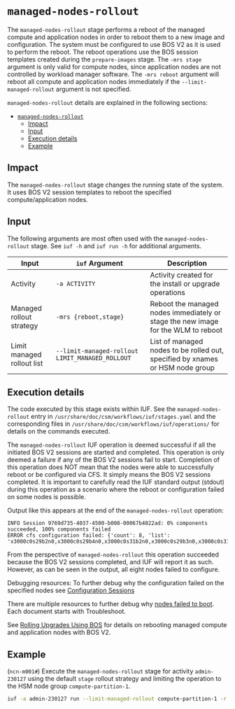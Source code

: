 # `managed-nodes-rollout`

The `managed-nodes-rollout` stage performs a reboot of the managed compute and application nodes in order to reboot them to a new image and configuration. The system must be configured to use BOS V2 as
it is used to perform the reboot. The reboot operations use the BOS session templates created during the `prepare-images` stage. The `-mrs stage` argument is only valid for compute nodes, since application nodes are not controlled
by workload manager software. The `-mrs reboot` argument will reboot all compute and application nodes immediately if the `--limit-managed-rollout` argument is not specified.

`managed-nodes-rollout` details are explained in the following sections:

- [`managed-nodes-rollout`](#managed-nodes-rollout)
  - [Impact](#impact)
  - [Input](#input)
  - [Execution details](#execution-details)
  - [Example](#example)

## Impact

The `managed-nodes-rollout` stage changes the running state of the system. It uses BOS V2 session templates to reboot the specified compute/application nodes.

## Input

The following arguments are most often used with the `managed-nodes-rollout` stage. See `iuf -h` and `iuf run -h` for additional arguments.

| Input                      | `iuf` Argument                                  | Description                                                                       |
| -------------------------- | ----------------------------------------------- | --------------------------------------------------------------------------------- |
| Activity                   | `-a ACTIVITY`                                   | Activity created for the install or upgrade operations                            |
| Managed rollout strategy   | `-mrs {reboot,stage}`                           | Reboot the managed nodes immediately or stage the new image for the WLM to reboot |
| Limit managed rollout list | `--limit-managed-rollout LIMIT_MANAGED_ROLLOUT` | List of managed nodes to be rolled out, specified by xnames or HSM node group     |

## Execution details

The code executed by this stage exists within IUF. See the `managed-nodes-rollout` entry in `/usr/share/doc/csm/workflows/iuf/stages.yaml` and the corresponding files in `/usr/share/doc/csm/workflows/iuf/operations/`
for details on the commands executed.

The `managed-nodes-rollout` IUF operation is deemed successful if all the initiated BOS V2 sessions are started and completed. This operation is only deemed a failure if any of the BOS V2 sessions fail to start. Completion of this operation does NOT mean that the nodes were able to successfully reboot or be configured via CFS. It simply means the BOS V2 sessions completed. It is important to carefully read the IUF standard output (stdout) during this operation as a scenario where the reboot or configuration failed on some nodes is possible.

Output like this appears at the end of the `managed-nodes-rollout` operation:
```
INFO Session 9769d735-4037-4500-b008-00067b4822ad: 0% components succeeded, 100% components failed
ERROR cfs configuration failed: {'count': 8, 'list': 'x3000c0s29b2n0,x3000c0s29b4n0,x3000c0s31b2n0,x3000c0s29b3n0,x3000c0s31b4n0,x3000c0s31b3n0,x3000c0s31b1n0,x3000c0s29b1n0'}
```

From the perspective of `managed-nodes-rollout` this operation succeeded because the BOS V2 sessions completed, and IUF will report it as such. However, as can be seen in the output, all eight nodes failed to configure. 

Debugging resources:
To further debug why the configuration failed on the specified
nodes see [Configuration Sessions](/operations/configuration_management/Configuration_Sessions.md)

There are multiple resources to further debug why [nodes failed to boot](../../boot_orchestration/). Each document starts with Troubleshoot. 

See [Rolling Upgrades Using BOS](../../boot_orchestration/Rolling_Upgrades.md) for details on rebooting managed compute and application nodes with BOS V2.

## Example

(`ncn-m001#`) Execute the `managed-nodes-rollout` stage for activity `admin-230127` using the default `stage` rollout strategy and limiting the operation to the HSM node group `compute-partition-1`.

```bash
iuf -a admin-230127 run --limit-managed-rollout compute-partition-1 -r managed-nodes-rollout
```
